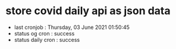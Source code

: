 # store covid daily api as json data

- last cronjob : Thursday, 03 June 2021 01:50:45
- status og cron : success
- status daily cron : success
      
      